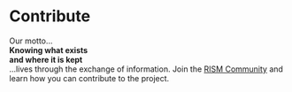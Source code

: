 # Contribute

Our motto...  
**Knowing what exists  
and where it is kept**  
...lives through the exchange of information. Join the [RISM Community](/community.html) and learn how you can contribute to the project.